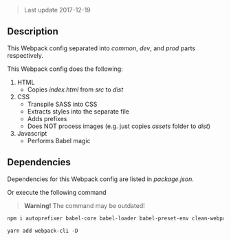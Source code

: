 > Last update 2017-12-19

## Description

This Webpack config separated into *common*, *dev*, and *prod* parts respectively.

This Webpack config does the following:

1. HTML
     - Copies *index.html* from *src* to *dist*
2. CSS
    - Transpile SASS into CSS
    - Extracts styles into the separate file
    - Adds prefixes
    - Does NOT process images (e.g. just copies *assets* folder to *dist*)
3. Javascript
    - Performs Babel magic


## Dependencies

Dependencies for this Webpack config are listed in *package.json*.  

Or execute the following command 

> **Warning!** The command may be outdated!

```sh
npm i autoprefixer babel-core babel-loader babel-preset-env clean-webpack-plugin copy-webpack-plugin css-loader extract-text-webpack-plugin file-loader html-webpack-plugin node-sass postcss-loader precss sass-loader style-loader uglifyjs-webpack-plugin webpack webpack-dev-server webpack-merge
```

```
yarn add webpack-cli -D
```